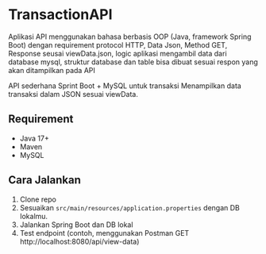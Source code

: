 # TransactionAPI
Aplikasi API menggunakan bahasa berbasis OOP (Java, framework Spring Boot) dengan requirement protocol HTTP, Data Json, Method GET, Response seusai viewData.json, logic aplikasi mengambil data dari database mysql, struktur database dan table bisa dibuat sesuai respon yang akan ditampilkan pada API

API sederhana Sprint Boot + MySQL untuk transaksi
Menampilkan data transaksi dalam JSON sesuai viewData.

## Requirement
- Java 17+
- Maven
- MySQL

## Cara Jalankan

1. Clone repo
2. Sesuaikan `src/main/resources/application.properties` dengan DB lokalmu.
3. Jalankan Spring Boot dan DB lokal
4. Test endpoint (contoh, menggunakan Postman GET http://localhost:8080/api/view-data)
  
